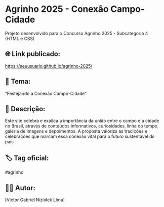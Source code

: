 # Agrinho 2025 - Conexão Campo-Cidade

Projeto desenvolvido para o Concurso Agrinho 2025 - Subcategoria 4 (HTML e CSS)

## 🌐 Link publicado:
https://seuusuario.github.io/agrinho-2025/

## 📜 Tema:
“Festejando a Conexão Campo-Cidade”

## 🎯 Descrição:
Este site celebra e explica a importância da união entre o campo e a cidade no Brasil, através de conteúdos informativos, curiosidades, linha do tempo, galeria de imagens e depoimentos. A proposta valoriza as tradições e celebrações que marcam essa conexão vital para o futuro sustentável do país.

## 🏷️ Tag oficial:
#agrinho

## 👩‍💻 Autor:
[Victor Gabriel Niziolek Lima]